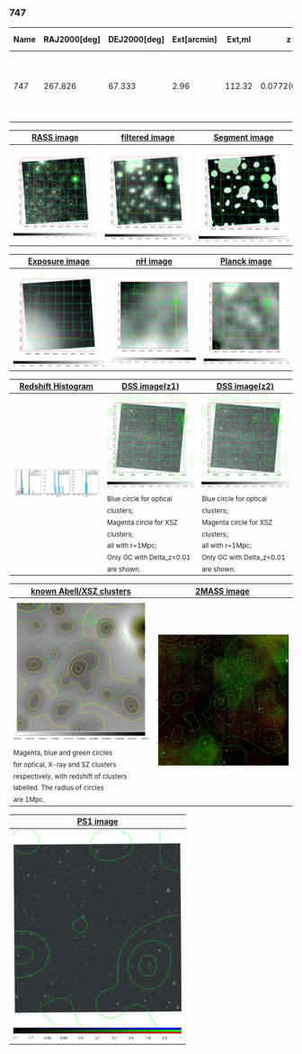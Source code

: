 <div STYLE="page-break-after: always;"></div>

### 747

|Name|RAJ2000[deg]|DEJ2000[deg] |Ext[arcmin]| Ext,ml | z | z_src| C|GC(XSZ,Delta_z<0.01)| GC(OPT,Delta_z<0.01)|GC| R_sig[arcmin] | R500[arcmin] | R500[Mpc]| CRsig[c/s] | CR500[c/s] |L500[1E44 erg/s]|F500[1E-12 erg/s/cm^2]| M500[1E14 Msun]|Tx[keV]|Cnt_sig|Beta|Rc[arcmin]|Comment|Alias|
|---|---|---|---|---|---|------|---|--------|---------|----------|---|---|---|---|---|---|---|---|---|---|---|---|---|---|
|747| 267.826| 67.333| 2.96| 112.32| 0.0772(0.005)| z1,| G| -| -| MCXC, N| 12.700| 6.828| 0.599| 0.050(0.005)| 0.046(0.005)| 0.110(0.009)| 0.753(0.063)| 0.66(0.03)| 1.69(0.05)| 756.0| 0.691(-0.058+0.090)| 4.584(-0.459+0.652)| An X-ray cluster with $z$ = 0.0933 and offset = 0.18 Mpc| k372|

|[RASS image](../image/747/747_img.pdf)|[filtered image](../image/747/747_fil.pdf)|[Segment image](../image/747/747_seg.pdf)|
|-------------------|--------------------|-------------------|
| <img src="../image/747/747_img.png" width="300">  | <img src="../image/747/747_fil.png" width="300">   | <img src="../image/747/747_seg.png" width="300">  |

|[Exposure image](../image/747/747_mex.pdf)| [nH image](../image/747/747_nh.pdf)| [Planck image](../image/747/747_p.pdf)|
|-------------------|--------------------|-------------------|
|<img src="../image/747/747_mex.png" width="300">   | <img src="../image/747/747_nh.png" width="300">    | <img src="../image/747/747_p.png" width="300"> |

|[Redshift Histogram](../image/747/747_zg.pdf) | [DSS image(z1)](../image/747/747_dss_z1.pdf)      |  [DSS image(z2)](../image/747/747_dss_z2.pdf)    |
|-------------------|--------------------|-------------------|
|<img src="../image/747/747_zg.png" width="300"> |<img src="../image/747/747_dss_z1.png" width="300"> <sub><br>Blue circle for optical clusters; <br>Magenta circle for XSZ clusters; <br>all with r=1Mpc; <br>Only GC with Delta_z<0.01 are shown. </sub>| <img src="../image/747/747_dss_z2.png" width="300"><sub><br>Blue circle for optical clusters; <br>Magenta circle for XSZ clusters; <br>all with r=1Mpc; <br>Only GC with Delta_z<0.01 are shown. </sub> |

|[known Abell/XSZ clusters](../image/747/747_gc.pdf) | [2MASS image](../image/747/747_2mass.pdf)      |
|-------------------|-------------------|
|<img src=../image/747/747_gc.png width="300"> <br><sub>Magenta, blue and green circles <br>for optical, X-ray and SZ clusters <br>respectively, with redshift of clusters <br>labelled. The radius of circles <br>are 1Mpc.</sub>|<img src="../image/747/747_2mass.png" width="300">  |

|[PS1 image](../image/747/747_ps1.pdf)            |
|-------------------|
| <img src="../image/747/747_ps1.pdf" width="300">  |
